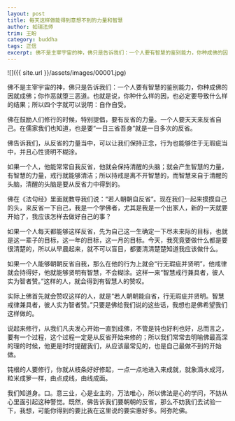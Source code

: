 ```yaml
---
layout: post
title: 每天这样做能得到意想不到的力量和智慧
author: 如瑞法师
trim: 王盼
category: buddha
tags: 正信
excerpt: 佛不是主宰宇宙的神，佛只是告诉我们：一个人要有智慧的鉴别能力，你种成佛的因就成佛；你作恶就堕三恶道。也就是说，你种什么样的因，也必定要导致什么样的结果；所以四个字就可以说明：自作自受。
---
```


![]({{ site.url }}/assets/images/00001.jpg)

佛不是主宰宇宙的神，佛只是告诉我们：一个人要有智慧的鉴别能力，你种成佛的因就成佛；你作恶就堕三恶道。也就是说，你种什么样的因，也必定要导致什么样的结果；所以四个字就可以说明：自作自受。

佛在鼓励人们修行的时候，特别提倡，要有反省的力量。一个人要天天来反省自己。在儒家我们也知道，也是要“一日三省吾身”就是一日多次的反省。

佛告诉我们，从反省的力量当中，可以让我们保持正念，行为也能够住于无瑕疵当中，并且心性贤明不糊涂。

如果一个人，他能常常自我反省，他就会保持清醒的头脑；就会产生智慧的力量，有智慧的力量，戒行就能够清洁；所以持戒是离不开智慧的，而智慧来自于清醒的头脑，清醒的头脑是要从反省力中得到的。

佛在《法句经》里面就教导我们说：“若人朝朝自反省”。现在我们一起来摸摸自己的头，来反省一下自己，我是一个学佛者，尤其是我是一个出家人，新的一天就要开始了，我应该怎样去做好自己的事？

如果一个人每天都能够这样反省，先为自己这一生确定一下尽未来际的目标，也就是这一辈子的目标，这一年的目标，这一月的目标。今天，我究竟要做什么都是要很清楚的，所以从早晨起来，就不可以盲目，都要清清楚楚知道我应该做什么。

如果一个人能够朝朝反省自我，那么在他的行为上就会“行无瑕疵并贤明”，他戒律就会持得好，他就能够贤明有智慧，不会糊涂。这样一来“智慧戒行兼具者，彼人实为智者赞。”这样的人，就会得到有智慧人的赞叹。

实际上佛首先就会赞叹这样的人，就是“若人朝朝能自省，行无瑕疵并贤明。智慧戒律兼具者，彼人实为智者赞。”只要是佛给我们说的这些话，我想也是佛希望我们这样做的。

说起来修行，从我们凡夫发心开始一直到成佛，不管是钝也好利也好，总而言之，要有一个过程，这个过程一定是从反省开始来修的；所以我们常常去明喻佛最高深的理的时候，他更是时时提醒我们，从应该最常见的，也是自己最做不到的开始做。

钝根的人要修行，你就从枝条好好修起，一点一点地进入来成就，就象滴水成河，粒米成箩一样，由点成线，由线成面。

我们知道身。口。意三业，心是业主的，万法唯心，所以佛法是心的学问，不妨从心里面引起这种警觉。既然，佛告诉我们要朝朝的反省，那么不妨我们去试验一下，我想，可能你得到的要比我在这里说的要实惠好多。阿弥陀佛。
